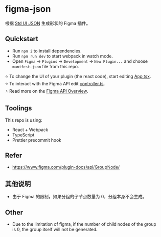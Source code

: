 # figma-json

根据 [Std UI JSON](https://github.com/yunser/json-ui) 生成形状的 Figma 插件。


## Quickstart
* Run `npm i` to install dependencies.
* Run `npm run dev` to start webpack in watch mode.
* Open `Figma` -> `Plugins` -> `Development` -> `New Plugin...` and choose `manifest.json` file from this repo.

⭐ To change the UI of your plugin (the react code), start editing [App.tsx](./src/app/components/App.tsx).  
⭐ To interact with the Figma API edit [controller.ts](./src/plugin/controller.ts).  
⭐ Read more on the [Figma API Overview](https://www.figma.com/plugin-docs/api/api-overview/).

## Toolings
This repo is using:
* React + Webpack
* TypeScript
* Prettier precommit hook

## Refer

* https://www.figma.com/plugin-docs/api/GroupNode/


## 其他说明

* 由于 Figma 的限制，如果分组的子节点数量为 0，分组本身不会生成。


## Other

* Due to the limitation of figma, if the number of child nodes of the group is 0, the group itself will not be generated.
